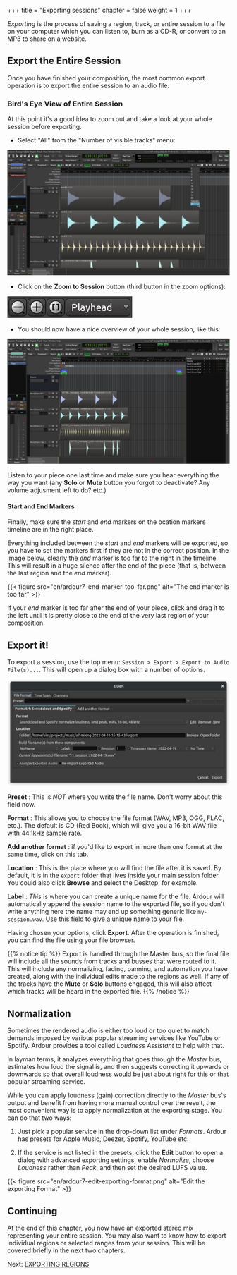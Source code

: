 +++
title = "Exporting sessions"
chapter = false
weight = 1
+++

_Exporting_ is the process of saving a region, track, or entire session to a
file on your computer which you can listen to, burn as a CD-R, or convert
to an MP3 to share on a website.

## Export the Entire Session

Once you have finished your composition, the most common export operation is to
export the entire session to an audio file. 

### Bird's Eye View of Entire Session

At this point it's a good idea to zoom out and take a look at your whole session
before exporting.

* Select "All" from the "Number of visible tracks" menu:

![track heights](en/ardour7-track-height.png)

* Click on the **Zoom to Session** button (third button in the zoom options):

![zoom options](en/ardour7-session-zoom-all.png)

* You should now have a nice overview of your whole session, like this:

![birds eye view](en/ardour7-birds-eye-view.png)

Listen to your piece one last time and make sure you hear everything the way you
want (any **Solo** or **Mute** button you forgot to deactivate? Any volume
adjusment left to do? etc.)

#### Start and End Markers

Finally, make sure the _start_ and _end_ markers on the ocation markers
timeline are in the right place.

Everything included between the _start_ and _end_ markers will be exported, so
you have to set the markers first if they are not in the correct position. In
the image below, clearly the _end_ marker is too far to the right in the
timeline. This will result in a huge silence after the end of the piece (that
is, between the last region and the _end_ marker).

{{< figure src="en/ardour7-end-marker-too-far.png" alt="The end marker is too far" >}}

If your _end_ marker is too far after the end of your piece, click and drag it
to the left until it is pretty close to the end of the very last region of your
composition.

## Export it!

To export a session, use the top menu:
`Session > Export > Export to Audio File(s)...`. This will open up a dialog box
with a number of options.

![Export Session dialog](en/ardour7-exporting-settings.png)

**Preset**
: This is *NOT* where you write the file name. Don't worry about this field now.

**Format**
: This allows you to choose the file format (WAV, MP3, OGG, FLAC, etc.). The
default is CD (Red Book), which will give you a 16-bit WAV file with 44.1kHz
sample rate.

**Add another format**
: if you'd like to export in more than one format at the same time, click on
this tab.

**Location**
: This is the place where you will find the file after it is saved. By default,
it is in the `export` folder that lives inside your main session folder. You
could also click **Browse** and select the Desktop, for example.

**Label**
: _This_ is where you can create a unique name for the file. Ardour will
automatically append the session name to the exported file, so if you don't
write anything here the name may end up something generic like `my-session.wav`.
Use this field to give a unique name to your file.

Having chosen your options, click **Export**. After the operation is finished,
you can find the file using your file browser.

{{% notice tip %}}
Export is handled through the Master bus, so the final file will include all
the sounds from tracks and busses that were routed to it. This will include any
normalizing, fading, panning, and automation you have created, along with the
individual edits made to the regions as well. If any of the tracks have the
**Mute** or **Solo** buttons engaged, this will also affect which tracks will be
heard in the exported file.
{{% /notice %}}

## Normalization

Sometimes the rendered audio is either too loud or too quiet to match demands
imposed by various popular streaming services like YouTube or Spotify. Ardour
provides a tool called _Loudness Assistant_ to help with that.

In layman terms, it analyzes everything that goes through the _Master_ bus,
estimates how loud the signal is, and then suggests correcting it upwards or
downwards so that overall loudness would be just about right for this or that
popular streaming service.

While you can apply loudness (gain) correction directly to the _Master_ bus's
output and benefit from having more manual control over the result, the most
convenient way is to apply normalization at the exporting stage. You can do
that two ways:

1. Just pick a popular service in the drop-down list under _Formats_. Ardour has
presets for Apple Music, Deezer, Spotify, YouTube etc.

2. If the service is not listed in the presets, click the **Edit** button to
open a dialog with advanced exporting settings, enable _Normalize_, choose
_Loudness_ rather than _Peak_, and then set the desired LUFS value.

{{< figure src="en/ardour7-edit-exporting-format.png" alt="Edit the exporting Format" >}}

## Continuing

At the end of this chapter, you now have an exported stereo mix representing
your entire session. You may also want to know how to export individual regions
or selected ranges from your session. This will be covered briefly in the next
two chapters.

Next: [EXPORTING REGIONS](../exporting-a-region)


